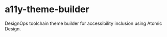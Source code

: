 # a11y-theme-builder
DesignOps toolchain theme builder for accessibility inclusion using Atomic Design.
